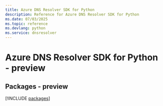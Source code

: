 ```yaml
---
title: Azure DNS Resolver SDK for Python
description: Reference for Azure DNS Resolver SDK for Python
ms.date: 07/03/2025
ms.topic: reference
ms.devlang: python
ms.service: dnsresolver
---
```

# Azure DNS Resolver SDK for Python - preview
## Packages - preview
[!INCLUDE [packages](dns-resolver-index.md)]